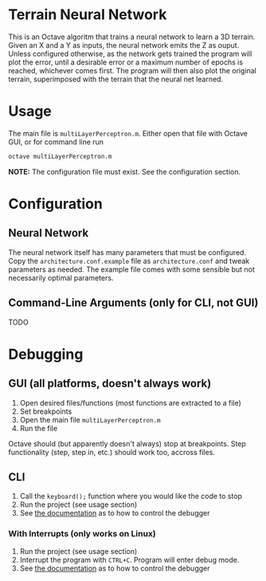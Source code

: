 # Terrain Neural Network

This is an Octave algoritm that trains a neural network to learn a 3D terrain. Given an X and a Y as inputs, the neural network emits the Z as ouput.
Unless configured otherwise, as the network gets trained the program will plot the error, until a desirable error or a maximum number of epochs is reached, whichever comes first. The program will then also plot the original terrain, superimposed with the terrain that the neural net learned.

# Usage

The main file is `multiLayerPerceptron.m`.  Either open that file with Octave GUI, or for command line run 
```bash
octave multiLayerPerceptron.m
```

**NOTE:** The configuration file must exist. See the configuration section.

# Configuration

## Neural Network

The neural network itself has many parameters that must be configured. Copy the `architecture.conf.example` file as `architecture.conf` and tweak parameters as needed.  The example file comes with some sensible but not necessarily optimal parameters.

## Command-Line Arguments (only for CLI, not GUI)
TODO

# Debugging
## GUI (all platforms, doesn't always work)
1. Open desired files/functions (most functions are extracted to a file)
1. Set breakpoints
1. Open the main file `multiLayerPerceptron.m`
1. Run the file

Octave should (but apparently doesn't always) stop at breakpoints. Step functionality (step, step in, etc.) should work too, accross files.

## CLI
1. Call the `keyboard();` function where you would like the code to stop
1. Run the project (see usage section)
1. See [the documentation](https://octave.org/doc/v4.4.1/Debugging.html) as to how to control the debugger

### With Interrupts (only works on Linux)
1. Run the project (see usage section)
1. Interrupt the program with `CTRL+C`. Program will enter debug mode.
1. See [the documentation](https://octave.org/doc/v4.4.1/Debugging.html) as to how to control the debugger
